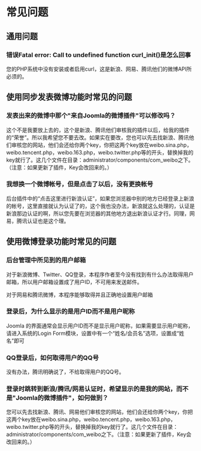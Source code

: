 

# 常见问题 #

## 通用问题 ##

### 错误Fatal error:  Call to undefined function  curl\_init()是怎么回事 ###

您的PHP系统中没有安装或者启用curl，这是新浪、网易、腾讯他们的微博API所必须的。

## 使用同步发表微博功能时常见的问题 ##

### 发表出来的微博中那个"来自Joomla的微博插件"可以修改吗？ ###

这个不是我要放上去的，这个是新浪、腾讯他们审核我的插件以后，给我的插件的“荣誉”。所以我希望您不要去改。如果实在要改，您也可以先去找新浪、腾讯他们审核您的网站，他们会还给你两个key，你把这两个key放在weibo.sina.php，weibo.tencent.php，weibo.163.php，weibo.twitter.php等的开头，替换掉我的key就行了。这几个文件在目录：administrator/components/com\_weibo之下。（注意：如果更新了插件，Key会改回来的。）

### 我想换一个微博帐号，但是点击了以后，没有更换帐号 ###

后台插件中的“点击这里进行新浪认证”，如果您浏览器中别的地方已经登录上新浪的帐号，这里直接就认为认证了的，这个我也没办法，新浪就这么处理的，认证是新浪那边认证的啊，所以您先要在浏览器的其他地方退出新浪认证才行。同理，网易，腾讯认证也是这个理。

## 使用微博登录功能时常见的问题 ##

### 后台管理中所见到的用户邮箱 ###

对于新浪微博、Twitter、QQ登录，本程序作者至今没有找到有什么办法取得用户邮箱，所以用户邮箱设置成了用户ID，不可用来发送邮件。

对于网易和腾讯微博，本程序能够取得并且正确地设置用户邮箱

### 登录后，为什么显示的是用户ID而不是用户昵称 ###

Joomla 的界面通常会显示用户ID而不是显示用户昵称，如果需要显示用户昵称，请进入系统的Login Form模块，设置中有一个“姓名/会员名”选项，设置成“姓名”即可

### QQ登录后，如何取得用户的QQ号 ###

没有办法，腾讯明确说了，不给取得用户的QQ号。

### 登录时跳转到新浪/腾讯/网易认证时，希望显示的是我的网站，而不是"Joomla的微博插件"，如何做到？ ###

您可以先去找新浪、腾讯、网易他们审核您的网站，他们会还给你两个key，你把这两个key放在weibo.sina.php，weibo.tencent.php，weibo.163.php，weibo.twitter.php等的开头，替换掉我的key就行了。这几个文件在目录：administrator/components/com\_weibo之下。（注意：如果更新了插件，Key会改回来的。）

